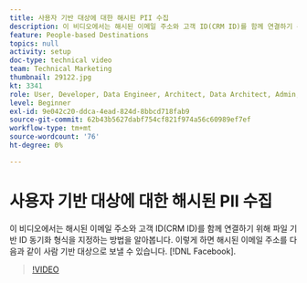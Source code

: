 ```yaml
---
title: 사용자 기반 대상에 대한 해시된 PII 수집
description: 이 비디오에서는 해시된 이메일 주소와 고객 ID(CRM ID)를 함께 연결하기 위해 파일 기반 ID 동기화 형식을 지정하는 방법을 알아봅니다.
feature: People-based Destinations
topics: null
activity: setup
doc-type: technical video
team: Technical Marketing
thumbnail: 29122.jpg
kt: 3341
role: User, Developer, Data Engineer, Architect, Data Architect, Admin, Leader
level: Beginner
exl-id: 9e042c20-ddca-4ead-824d-8bbcd718fab9
source-git-commit: 62b43b5627dabf754cf821f974a56c60989ef7ef
workflow-type: tm+mt
source-wordcount: '76'
ht-degree: 0%

---
```


# 사용자 기반 대상에 대한 해시된 PII 수집

이 비디오에서는 해시된 이메일 주소와 고객 ID(CRM ID)를 함께 연결하기 위해 파일 기반 ID 동기화 형식을 지정하는 방법을 알아봅니다. 이렇게 하면 해시된 이메일 주소를 다음과 같이 사람 기반 대상으로 보낼 수 있습니다. [!DNL Facebook].

>[!VIDEO](https://video.tv.adobe.com/v/29122/?quality=12)
